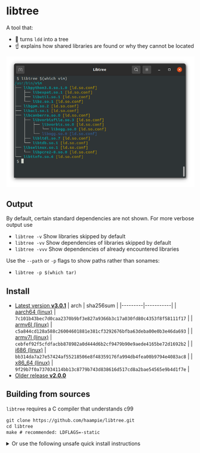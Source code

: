 # libtree

A tool that:
- :deciduous_tree: turns `ldd` into a tree
- :point_up: explains how shared libraries are found or why they cannot be located

![Screenshot of libtree](doc/screenshot.png)


## Output

By default, certain standard dependencies are not shown. For more verbose output use

-  `libtree -v`             Show libraries skipped by default
-  `libtree -vv`            Show dependencies of libraries skipped by default
-  `libtree -vvv`           Show dependencies of already encountered libraries

Use the `--path` or `-p` flags to show paths rather than sonames:

- `libtree -p $(which tar)`


## Install

- [Latest version **v3.0.1**](https://github.com/haampie/libtree/releases/tag/v3.0.2)
  | arch    | sha256sum |
  |---------|-----------|
  | [aarch64 (linux)](https://github.com/haampie/libtree/releases/download/v3.0.2/libtree_aarch64) | `7c101b43bec7d0caa2370b9bf3e827a9366b3c17a030fd80c4353f8f58111f17` |
  | [armv6l (linux)](https://github.com/haampie/libtree/releases/download/v3.0.2/libtree_armv6l) | `c5a844cd128a588c26004601881e381cf3292676bfba63deba00e0b3e46da693` |
  | [armv7l (linux)](https://github.com/haampie/libtree/releases/download/v3.0.2/libtree_armv7l) | `cebfef92f5cfdfacbb878982a0d444d6b2cf9479b90e9aede4165be72d1692b2` |
  | [i686 (linux)](https://github.com/haampie/libtree/releases/download/v3.0.2/libtree_i686) | `bb314da7a27e57424af55218506e8f48359176fa994db4fea00b9794e4083ac8` |
  | [x86_64 (linux)](https://github.com/haampie/libtree/releases/download/v3.0.2/libtree_x86_64) | `9f29b7f0a737034114bb13c8779b743d838616d517cd8a2bae54565e9b4d1f7e` | 
- [Older release **v2.0.0**](https://github.com/haampie/libtree/releases/tag/v2.0.0)


## Building from sources

`libtree` requires a C compiler that understands c99

```
git clone https://github.com/haampie/libtree.git
cd libtree
make # recommended: LDFLAGS=-static
```

<details>
<summary>Or use the following unsafe quick install instructions</summary>

```
curl -Lfs https://raw.githubusercontent.com/haampie/libtree/master/libtree.c | ${CC:-cc} -o libtree -x c - -std=c99 -D_FILE_OFFSET_BITS=64
```
</details>
